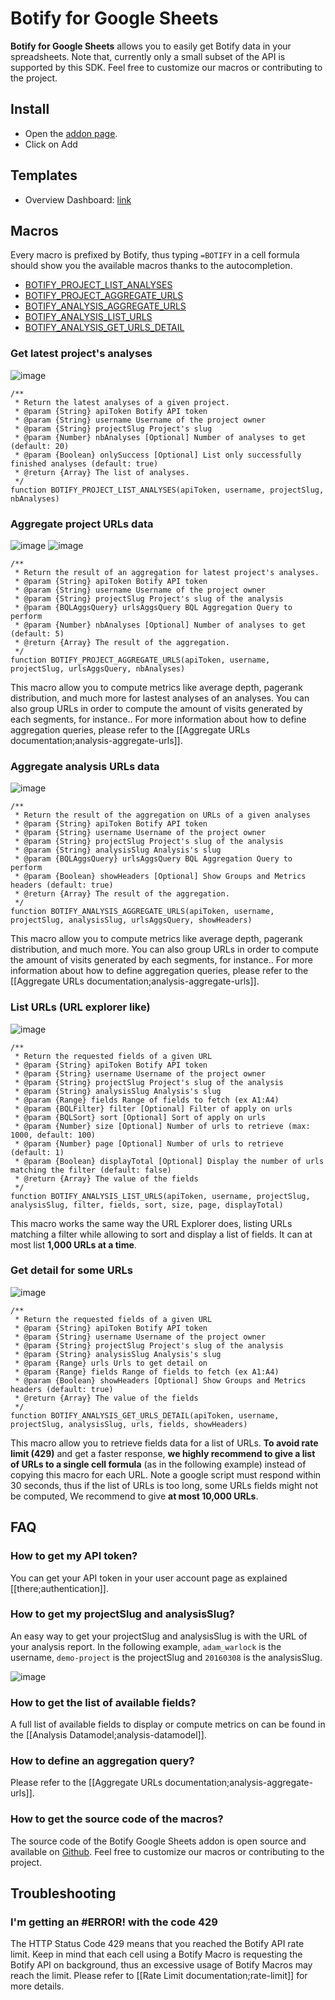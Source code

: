 # Botify for Google Sheets

**Botify for Google Sheets** allows you to easily get Botify data in your spreadsheets.
Note that, currently only a small subset of the API is supported by this SDK. Feel free to customize our macros or contributing to the project.


## Install

- Open the [addon page](https://chrome.google.com/webstore/detail/botify-macros/albleinfohecbdikaabneehekfmdgimk).
- Click on Add


## Templates
- Overview Dashboard: [link](https://docs.google.com/spreadsheets/d/1RnpQemI3jZbCfGUbo-uleTHHFRLWibE6BTw6BE1U8bo/copy)


## Macros

Every macro is prefixed by Botify, thus typing `=BOTIFY` in a cell formula  should show you the available macros thanks to the autocompletion.

- [BOTIFY_PROJECT_LIST_ANALYSES](#get-latest-projects-analyses)
- [BOTIFY_PROJECT_AGGREGATE_URLS](#aggregate-project-urls-data)
- [BOTIFY_ANALYSIS_AGGREGATE_URLS](#aggregate-analysis-urls-data)
- [BOTIFY_ANALYSIS_LIST_URLS](#list-urls-url-explorer-like)
- [BOTIFY_ANALYSIS_GET_URLS_DETAIL](#get-detail-for-some-urls)

### Get latest project's analyses

![image](https://cloud.githubusercontent.com/assets/1886834/14713052/e3dfa7e8-07df-11e6-9f23-52d7c9275a94.png)

```JS
/**
 * Return the latest analyses of a given project.
 * @param {String} apiToken Botify API token
 * @param {String} username Username of the project owner
 * @param {String} projectSlug Project's slug
 * @param {Number} nbAnalyses [Optional] Number of analyses to get (default: 20)
 * @param {Boolean} onlySuccess [Optional] List only successfully finished analyses (default: true)
 * @return {Array} The list of analyses.
 */
function BOTIFY_PROJECT_LIST_ANALYSES(apiToken, username, projectSlug, nbAnalyses)
```
### Aggregate project URLs data

![image](https://cloud.githubusercontent.com/assets/1886834/21591935/2bd3e4d6-d109-11e6-89dd-e1bd9b3a48a3.png)
![image](https://cloud.githubusercontent.com/assets/1886834/21591947/49fdef7e-d109-11e6-85bb-63a5be04b019.png)

```JS
/**
 * Return the result of an aggregation for latest project's analyses.
 * @param {String} apiToken Botify API token
 * @param {String} username Username of the project owner
 * @param {String} projectSlug Project's slug of the analysis
 * @param {BQLAggsQuery} urlsAggsQuery BQL Aggregation Query to perform
 * @param {Number} nbAnalyses [Optional] Number of analyses to get (default: 5)
 * @return {Array} The result of the aggregation.
 */
function BOTIFY_PROJECT_AGGREGATE_URLS(apiToken, username, projectSlug, urlsAggsQuery, nbAnalyses)
```

This macro allow you to compute metrics like average depth, pagerank distribution, and much more for lastest analyses of an analyses.
You can also group URLs in order to compute the amount of visits generated by each segments, for instance..
For more information about how to define aggregation queries, please refer to the [[Aggregate URLs documentation;analysis-aggregate-urls]].


### Aggregate analysis URLs data

![image](https://cloud.githubusercontent.com/assets/1886834/21362231/bdd388b8-c6e7-11e6-984d-b97b8e5a20d6.png)

```JS
/**
 * Return the result of the aggregation on URLs of a given analyses
 * @param {String} apiToken Botify API token
 * @param {String} username Username of the project owner
 * @param {String} projectSlug Project's slug of the analysis
 * @param {String} analysisSlug Analysis's slug
 * @param {BQLAggsQuery} urlsAggsQuery BQL Aggregation Query to perform
 * @param {Boolean} showHeaders [Optional] Show Groups and Metrics headers (default: true)
 * @return {Array} The result of the aggregation.
 */
function BOTIFY_ANALYSIS_AGGREGATE_URLS(apiToken, username, projectSlug, analysisSlug, urlsAggsQuery, showHeaders)
```

This macro allow you to compute metrics like average depth, pagerank distribution, and much more.
You can also group URLs in order to compute the amount of visits generated by each segments, for instance..
For more information about how to define aggregation queries, please refer to the [[Aggregate URLs documentation;analysis-aggregate-urls]].


### List URLs (URL explorer like)

![image](https://cloud.githubusercontent.com/assets/1886834/21352834/a0348eb6-c6c3-11e6-8702-2601d2ba905b.png)

```JS
/**
 * Return the requested fields of a given URL
 * @param {String} apiToken Botify API token
 * @param {String} username Username of the project owner
 * @param {String} projectSlug Project's slug of the analysis
 * @param {String} analysisSlug Analysis's slug
 * @param {Range} fields Range of fields to fetch (ex A1:A4)
 * @param {BQLFilter} filter [Optional] Filter of apply on urls
 * @param {BQLSort} sort [Optional] Sort of apply on urls
 * @param {Number} size [Optional] Number of urls to retrieve (max: 1000, default: 100)
 * @param {Number} page [Optional] Number of urls to retrieve (default: 1)
 * @param {Boolean} displayTotal [Optional] Display the number of urls matching the filter (default: false)
 * @return {Array} The value of the fields
 */
function BOTIFY_ANALYSIS_LIST_URLS(apiToken, username, projectSlug, analysisSlug, filter, fields, sort, size, page, displayTotal)
```

This macro works the same way the URL Explorer does, listing URLs matching a filter while allowing to sort and display a list of fields. It can at most list **1,000 URLs at a time**.


### Get detail for some URLs

![image](https://cloud.githubusercontent.com/assets/1886834/14742239/625eb72e-089b-11e6-95c2-d0897355982e.png)

```JS
/**
 * Return the requested fields of a given URL
 * @param {String} apiToken Botify API token
 * @param {String} username Username of the project owner
 * @param {String} projectSlug Project's slug of the analysis
 * @param {String} analysisSlug Analysis's slug
 * @param {Range} urls Urls to get detail on
 * @param {Range} fields Range of fields to fetch (ex A1:A4)
 * @param {Boolean} showHeaders [Optional] Show Groups and Metrics headers (default: true)
 * @return {Array} The value of the fields
 */
function BOTIFY_ANALYSIS_GET_URLS_DETAIL(apiToken, username, projectSlug, analysisSlug, urls, fields, showHeaders)
```
This macro allow you to retrieve fields data for a list of URLs.
**To avoid rate limit (429)** and get a faster response, **we highly recommend to give a list of URLs to a single cell formula** (as in the following example) instead of copying this macro for each URL.
Note a google script must respond within 30 seconds, thus if the list of URLs is too long, some URLs fields might not be computed, We recommend to give **at most 10,000 URLs**.



## FAQ

### How to get my API token?
You can get your API token in your user account page as explained [[there;authentication]].

### How to get my projectSlug and analysisSlug?
An easy way to get your projectSlug and analysisSlug is with the URL of your analysis report.
In the following example, `adam_warlock` is the username, `demo-project` is the projectSlug and `20160308` is the analysisSlug.

![image](https://cloud.githubusercontent.com/assets/1886834/14709625/e8aadb52-07d1-11e6-92f0-21dda26a6331.png)

### How to get the list of available fields?
A full list of available fields to display or compute metrics on can be found in the [[Analysis Datamodel;analysis-datamodel]].

### How to define an aggregation query?
Please refer to the [[Aggregate URLs documentation;analysis-aggregate-urls]].

### How to get the source code of the macros?
The source code of the Botify Google Sheets addon is open source and available on [Github](https://github.com/botify-labs/botify-integration-google-sheets). Feel free to customize our macros or contributing to the project.


## Troubleshooting

### I'm getting an #ERROR! with the code **429**

The HTTP Status Code 429 means that you reached the Botify API rate limit.
Keep in mind that each cell using a Botify Macro is requesting the Botify API on background, thus an excessive usage of Botify Macros may reach the limit.
Please refer to [[Rate Limit documentation;rate-limit]] for more details.
